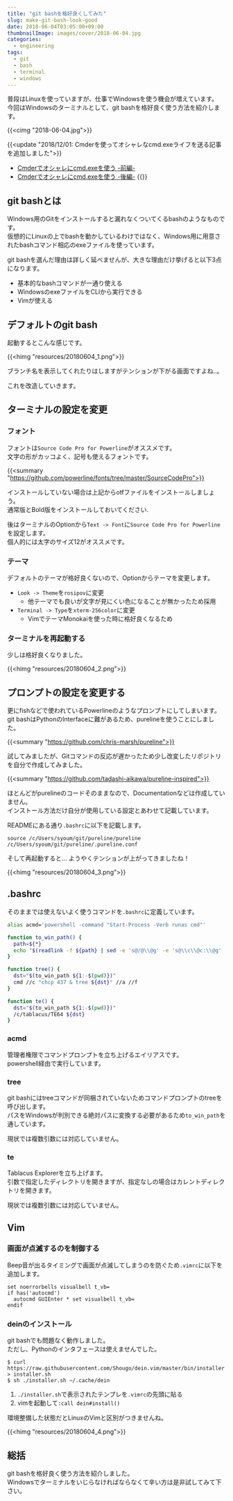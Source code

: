```yaml
---
title: "git bashを格好良くしてみた"
slug: make-git-bash-look-good
date: 2018-06-04T03:05:00+09:00
thumbnailImage: images/cover/2018-06-04.jpg
categories:
  - engineering
tags:
  - git
  - bash
  - terminal
  - windows
---
```


普段はLinuxを使っていますが、仕事でWindowsを使う機会が増えています。  
今回はWindowsのターミナルとして、git bashを格好良く使う方法を紹介します。

<!--more-->

{{<cimg "2018-06-04.jpg">}}

<!--toc-->

{{<update "2018/12/01: Cmderを使ってオシャレなcmd.exeライフを送る記事を追加しました">}}
* [Cmderでオシャレにcmd.exeを使う -前編-](/2018/11/18/use-cmd-elegant-on-cmder-phase1/)
* [Cmderでオシャレにcmd.exeを使う -後編-](/2018/11/18/use-cmd-elegant-on-cmder-phase2/)
{{</update>}}



git bashとは
------------

Windows用のGitをインストールすると漏れなくついてくるbashのようなものです。  
仮想的にLinuxの上でbashを動かしているわけではなく、Windows用に用意されたbashコマンド相応のexeファイルを使っています。

git bashを選んだ理由は詳しく延べませんが、大きな理由だけ挙げると以下3点になります。

* 基本的なbashコマンドが一通り使える
* WindowsのexeファイルをCLIから実行できる
* Vimが使える


デフォルトのgit bash
--------------------

起動するとこんな感じです。

{{<himg "resources/20180604_1.png">}}

ブランチ名を表示してくれたりはしますがテンションが下がる画面ですよね..。

これを改造していきます。


ターミナルの設定を変更
----------------------

### フォント

フォントは`Source Code Pro for Powerline`がオススメです。  
文字の形がカッコよく、記号も使えるフォントです。

{{<summary "https://github.com/powerline/fonts/tree/master/SourceCodePro">}}

インストールしていない場合は上記からotfファイルをインストールしましょう。  
通常版とBold版をインストールしておいてください.

後はターミナルのOptionから`Text -> Font`に`Source Code Pro for Powerline`を設定します。  
個人的には太字のサイズ12がオススメです。


### テーマ

デフォルトのテーマが格好良くないので、Optionからテーマを変更します。

* `Look -> Theme`を`rosipov`に変更
  * 他テーマでも良いが文字が見にくい色になることが無かったため採用
* `Terminal -> Type`を`xterm-256color`に変更
  * VimでテーマMonokaiを使った時に格好良くなるため


### ターミナルを再起動する

少しは格好良くなりました。

{{<himg "resources/20180604_2.png">}}


プロンプトの設定を変更する
--------------------------

更にfishなどで使われているPowerlineのようなプロンプトにしてしまいます。  
git bashはPythonのInterfaceに難があるため、purelineを使うことにしました。

{{<summary "https://github.com/chris-marsh/pureline">}}

試してみましたが、Gitコマンドの反応が遅かったため少し改変したリポジトリを自分で作成してみました。

{{<summary "https://github.com/tadashi-aikawa/pureline-inspired">}}

ほとんどがpurelineのコードそのままなので、Documentationなどは作成していません。  
インストール方法だけ自分が使用している設定とあわせて記載しています。

READMEにある通り`.bashrc`に以下を記載します。

```
source /c/Users/syoum/git/pureline/pureline /c/Users/syoum/git/pureline/.pureline.conf
```

そして再起動すると... ようやくテンションが上がってきましたね！

{{<himg "resources/20180604_3.png">}}


.bashrc
-------

そのままでは使えないよく使うコマンドを`.bashrc`に定義しています。

```bash
alias acmd='powershell -command "Start-Process -Verb runas cmd"'

function to_win_path() {
  path=${*}
  echo "$(readlink -f ${path} | sed -e 's@/@\\@g' -e 's@\\c\\@c:\\@g' | tr '\n' ' ')"
}

function tree() {
  dst="$(to_win_path ${1:-$(pwd)})"
  cmd //c "chcp 437 & tree ${dst}" //a //f
}

function te() {
  dst="$(to_win_path ${1:-$(pwd)})"
  /c/tablacus/TE64 ${dst}
}
```

### acmd

管理者権限でコマンドプロンプトを立ち上げるエイリアスです。  
powershell経由で実行しています。


### tree

git bashにはtreeコマンドが同梱されていないためコマンドプロンプトのtreeを呼び出します。  
パスをWindowsが判別できる絶対パスに変換する必要があるため`to_win_path`を通しています。

現状では複数引数には対応していません。


### te

Tablacus Explorerを立ち上げます。  
引数で指定したディレクトリを開きますが、指定なしの場合はカレントディレクトリを開きます。

現状では複数引数には対応していません。


Vim
---

### 画面が点滅するのを制御する

Beep音が出るタイミングで画面が点滅してしまうのを防ぐため`.vimrc`に以下を追加します。

```
set noerrorbells visualbell t_vb=
if has('autocmd')
  autocmd GUIEnter * set visualbell t_vb=
endif
```

### deinのインストール

git bashでも問題なく動作しました。  
ただし、Pythonのインタフェースは使えませんでした。

```
$ curl https://raw.githubusercontent.com/Shougo/dein.vim/master/bin/installer.sh > installer.sh
$ sh ./installer.sh ~/.cache/dein
```

1. `./installer.sh`で表示されたテンプレを`.vimrc`の先頭に貼る
2. vimを起動して`:call dein#install()`

環境整備した状態だとLinuxのVimと区別がつきませんね。

{{<himg "resources/20180604_4.png">}}


総括
----

git bashを格好良く使う方法を紹介しました。  
Windowsでターミナルをいじらなければならなくて辛い方は是非試してみて下さい。

